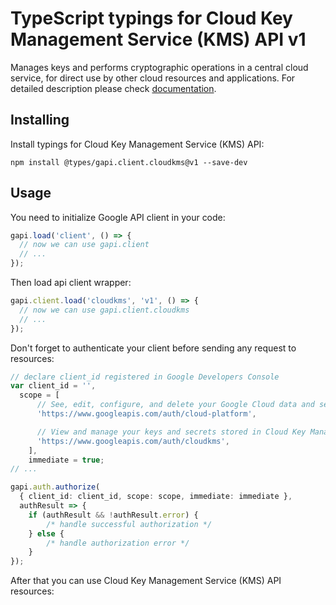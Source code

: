 # TypeScript typings for Cloud Key Management Service (KMS) API v1

Manages keys and performs cryptographic operations in a central cloud service, for direct use by other cloud resources and applications. 
For detailed description please check [documentation](https://cloud.google.com/kms/).

## Installing

Install typings for Cloud Key Management Service (KMS) API:

```
npm install @types/gapi.client.cloudkms@v1 --save-dev
```

## Usage

You need to initialize Google API client in your code:

```typescript
gapi.load('client', () => {
  // now we can use gapi.client
  // ...
});
```

Then load api client wrapper:

```typescript
gapi.client.load('cloudkms', 'v1', () => {
  // now we can use gapi.client.cloudkms
  // ...
});
```

Don't forget to authenticate your client before sending any request to resources:

```typescript
// declare client_id registered in Google Developers Console
var client_id = '',
  scope = [ 
      // See, edit, configure, and delete your Google Cloud data and see the email address for your Google Account.
      'https://www.googleapis.com/auth/cloud-platform',

      // View and manage your keys and secrets stored in Cloud Key Management Service
      'https://www.googleapis.com/auth/cloudkms',
    ],
    immediate = true;
// ...

gapi.auth.authorize(
  { client_id: client_id, scope: scope, immediate: immediate },
  authResult => {
    if (authResult && !authResult.error) {
        /* handle successful authorization */
    } else {
        /* handle authorization error */
    }
});
```

After that you can use Cloud Key Management Service (KMS) API resources:

```typescript
```
